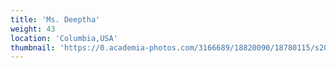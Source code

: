 ```yaml
---
title: 'Ms. Deeptha'
weight: 43
location: 'Columbia,USA'
thumbnail: 'https://0.academia-photos.com/3166689/18820090/18780115/s200_k.kalyanasundaram.jpg'
---
```


